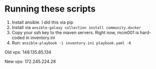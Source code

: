 # Running these scripts

1. Install ansible. I did this via pip
2. Install via `ansible-galaxy collection install community.docker`
2. Copy your ssh key to the maven servers. Right now, mcm001 is hard-coded in inventory.ini
3. Run: `ansible-playbook -i inventory.ini playbook.yaml -K`

Old vps:
148.135.85.134

New vps:
172.245.224.28
